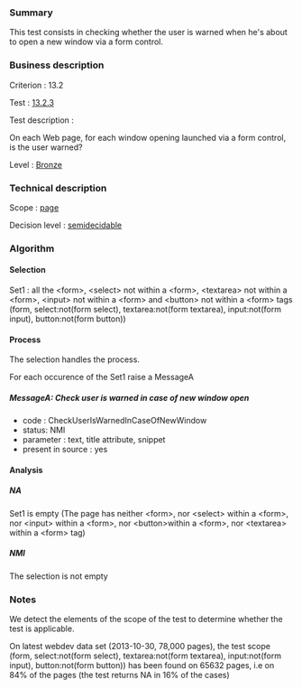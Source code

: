 ### Summary

This test consists in checking whether the user is warned when he's
about to open a new window via a form control.

### Business description

Criterion : 13.2

Test : [13.2.3](http://accessiweb.org/index.php/accessiweb-22-english-version.html#test-13-2-3)

Test description :

On each Web page, for each window opening launched via a form control,
is the user warned?

Level : [Bronze](/en/category/rules-design/accessiweb-11/level/bronze)

### Technical description

Scope : [page](/en/category/rules-design/accessiweb-11/scope/page)

Decision level :
[semidecidable](/en/category/rules-design/accessiweb-11/decision-level/semidecidable)

### Algorithm

#### Selection

Set1 : all the <form\>, <select\> not within a <form\>, <textarea\> not
within a <form\>, <input\> not within a <form\> and <button\> not within
a <form\> tags (form, select:not(form select), textarea:not(form
textarea), input:not(form input), button:not(form button))

#### Process

The selection handles the process.

For each occurence of the Set1 raise a MessageA

##### MessageA: Check user is warned in case of new window open

-   code : CheckUserIsWarnedInCaseOfNewWindow
-   status: NMI
-   parameter : text, title attribute, snippet
-   present in source : yes

#### Analysis

##### NA

Set1 is empty (The page has neither <form\>, nor <select\> within a
<form\>, nor <input\> within a <form\>, nor <button\>within a <form\>,
nor <textarea\> within a <form\> tag)

##### NMI

The selection is not empty

### Notes

We detect the elements of the scope of the test to determine whether the
test is applicable.

On latest webdev data set (2013-10-30, 78,000 pages), the test scope
(form, select:not(form select), textarea:not(form textarea),
input:not(form input), button:not(form button)) has been found on 65632
pages, i.e on 84% of the pages (the test returns NA in 16% of the cases)
